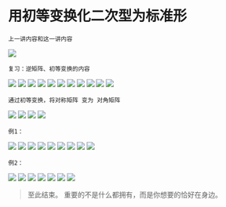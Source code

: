 # 用初等变换化二次型为标准形 #

	上一讲内容和这一讲内容

![](images/061/20180411153023.png)

	复习：逆矩阵、初等变换的内容

![](images/061/20180411153130.png)
![](images/061/20180411153203.png)
![](images/061/20180411153338.png)
![](images/061/20180411153356.png)
![](images/061/20180411153537.png)
![](images/061/20180411153929.png)
![](images/061/20180411154213.png)
![](images/061/20180411154942.png)
![](images/061/20180411155119.png)
![](images/061/20180411155551.png)
![](images/061/20180411160139.png)

	通过初等变换，将对称矩阵 变为 对角矩阵

![](images/061/20180411160219.png)
![](images/061/20180411160532.png)
![](images/061/20180411160710.png)
![](images/061/20180411160739.png)

	例1：

![](images/061/20180411160858.png)
![](images/061/20180411160931.png)
![](images/061/20180411161044.png)
![](images/061/20180411161243.png)
![](images/061/20180411161312.png)
![](images/061/20180411161347.png)
![](images/061/20180411161548.png)
![](images/061/20180411161618.png)
![](images/061/20180411161648.png)

	例2：

![](images/061/20180411161710.png)
![](images/061/20180411161822.png)
![](images/061/20180411161944.png)
![](images/061/20180411162050.png)
![](images/061/20180411162130.png)
![](images/061/20180411162230.png)
![](images/061/20180411162315.png)

> 至此结束。 重要的不是什么都拥有，而是你想要的恰好在身边。